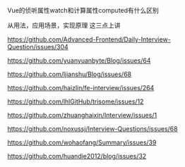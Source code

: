 Vue的侦听属性watch和计算属性computed有什么区别

从用法，应用场景，实现原理  这三点上讲

https://github.com/Advanced-Frontend/Daily-Interview-Question/issues/304

https://github.com/yuanyuanbyte/Blog/issues/64

https://github.com/ljianshu/Blog/issues/68

https://github.com/haizlin/fe-interview/issues/264

https://github.com/lhlGitHub/trisome/issues/12

https://github.com/zhuanghaixin/Interview/issues/1

https://github.com/noxussj/Interview-Questions/issues/68

https://github.com/wohaofang/Summary/issues/39

https://github.com/huandie2012/blog/issues/32